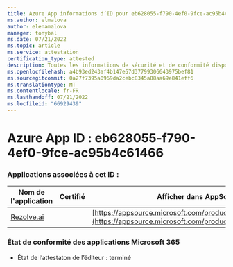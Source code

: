 ```yaml
---
title: Azure App informations d’ID pour eb628055-f790-4ef0-9fce-ac95b4c61466
ms.author: elmalova
author: elenamalova
manager: tonybal
ms.date: 07/21/2022
ms.topic: article
ms.service: attestation
certification_type: attested
description: Toutes les informations de sécurité et de conformité disponibles pour eb628055-f790-4ef0-9fce-ac95b4c61466.
ms.openlocfilehash: a4b93ed243af4b147e57d37799306643975bef81
ms.sourcegitcommit: 0a27f7395a0969da2cebc8345a88aa69e841eff6
ms.translationtype: MT
ms.contentlocale: fr-FR
ms.lasthandoff: 07/21/2022
ms.locfileid: "66929439"
---
```

# <a name="azure-app-id-eb628055-f790-4ef0-9fce-ac95b4c61466"></a>Azure App ID : eb628055-f790-4ef0-9fce-ac95b4c61466


### <a name="apps-associated-with-this-id"></a>Applications associées à cet ID :
| **Nom de l'application** | **Certifié** | **Afficher dans AppSource** |
|--------------|---------------|-----------------------|
| [Rezolve.ai](../forward/WA200002724.md) |  | [https://appsource.microsoft.com/product/office/WA200002724](https://appsource.microsoft.com/product/office/WA200002724) |

### <a name="microsoft-365-app-compliance-status"></a>État de conformité des applications Microsoft 365
- État de l’attestaton de l’éditeur : terminé

